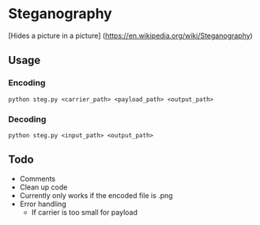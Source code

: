 # Steganography

[Hides a picture in a picture] (https://en.wikipedia.org/wiki/Steganography)

## Usage
### Encoding 
`python steg.py <carrier_path> <payload_path> <output_path>`
### Decoding
`python steg.py <input_path> <output_path>`

## Todo

* Comments
* Clean up code
* Currently only works if the encoded file is .png
* Error handling
  * If carrier is too small for payload
